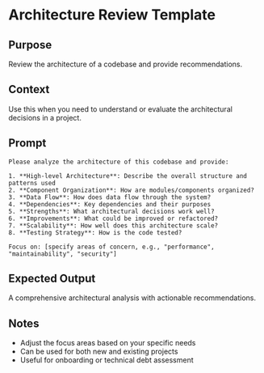# Architecture Review Template

## Purpose
Review the architecture of a codebase and provide recommendations.

## Context
Use this when you need to understand or evaluate the architectural decisions in a project.

## Prompt
```
Please analyze the architecture of this codebase and provide:

1. **High-level Architecture**: Describe the overall structure and patterns used
2. **Component Organization**: How are modules/components organized?
3. **Data Flow**: How does data flow through the system?
4. **Dependencies**: Key dependencies and their purposes
5. **Strengths**: What architectural decisions work well?
6. **Improvements**: What could be improved or refactored?
7. **Scalability**: How well does this architecture scale?
8. **Testing Strategy**: How is the code tested?

Focus on: [specify areas of concern, e.g., "performance", "maintainability", "security"]
```

## Expected Output
A comprehensive architectural analysis with actionable recommendations.

## Notes
- Adjust the focus areas based on your specific needs
- Can be used for both new and existing projects
- Useful for onboarding or technical debt assessment
